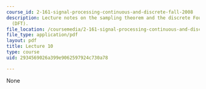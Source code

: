 ```yaml
---
course_id: 2-161-signal-processing-continuous-and-discrete-fall-2008
description: Lecture notes on the sampling theorem and the discrete Fourier transform
  (DFT).
file_location: /coursemedia/2-161-signal-processing-continuous-and-discrete-fall-2008/2934569026a399e9062597924c730a78_lecture_10.pdf
file_type: application/pdf
layout: pdf
title: Lecture 10
type: course
uid: 2934569026a399e9062597924c730a78

---
```

None